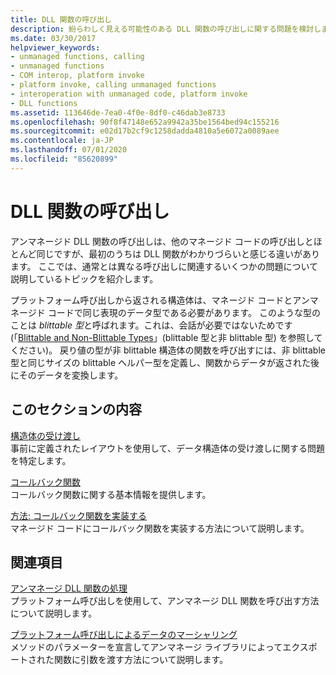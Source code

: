 ```yaml
---
title: DLL 関数の呼び出し
description: 紛らわしく見える可能性のある DLL 関数の呼び出しに関する問題を検討します。 この関数呼び出しのプロセスは、戻り値の型が blittable かどうかによって異なります。
ms.date: 03/30/2017
helpviewer_keywords:
- unmanaged functions, calling
- unmanaged functions
- COM interop, platform invoke
- platform invoke, calling unmanaged functions
- interoperation with unmanaged code, platform invoke
- DLL functions
ms.assetid: 113646de-7ea0-4f0e-8df0-c46dab3e8733
ms.openlocfilehash: 90f8f47148e652a9942a35be1564bed94c155216
ms.sourcegitcommit: e02d17b2cf9c1258dadda4810a5e6072a0089aee
ms.contentlocale: ja-JP
ms.lasthandoff: 07/01/2020
ms.locfileid: "85620899"
---
```

# <a name="calling-a-dll-function"></a>DLL 関数の呼び出し
アンマネージド DLL 関数の呼び出しは、他のマネージド コードの呼び出しとほとんど同じですが、最初のうちは DLL 関数がわかりづらいと感じる違いがあります。 ここでは、通常とは異なる呼び出しに関連するいくつかの問題について説明しているトピックを紹介します。  
  
 プラットフォーム呼び出しから返される構造体は、マネージド コードとアンマネージド コードで同じ表現のデータ型である必要があります。 このような型のことは *blittable 型*と呼ばれます。これは、会話が必要ではないためです (「[Blittable and Non-Blittable Types](blittable-and-non-blittable-types.md)」(blittable 型と非 blittable 型) を参照してください)。 戻り値の型が非 blittable 構造体の関数を呼び出すには、非 blittable 型と同じサイズの blittable ヘルパー型を定義し、関数からデータが返された後にそのデータを変換します。  
  
## <a name="in-this-section"></a>このセクションの内容  
 [構造体の受け渡し](passing-structures.md)  
 事前に定義されたレイアウトを使用して、データ構造体の受け渡しに関する問題を特定します。  
  
 [コールバック関数](callback-functions.md)  
 コールバック関数に関する基本情報を提供します。  
  
 [方法: コールバック関数を実装する](how-to-implement-callback-functions.md)  
 マネージド コードにコールバック関数を実装する方法について説明します。  
  
## <a name="related-sections"></a>関連項目  
 [アンマネージ DLL 関数の処理](consuming-unmanaged-dll-functions.md)  
 プラットフォーム呼び出しを使用して、アンマネージ DLL 関数を呼び出す方法について説明します。  
  
 [プラットフォーム呼び出しによるデータのマーシャリング](marshaling-data-with-platform-invoke.md)  
 メソッドのパラメーターを宣言してアンマネージ ライブラリによってエクスポートされた関数に引数を渡す方法について説明します。
